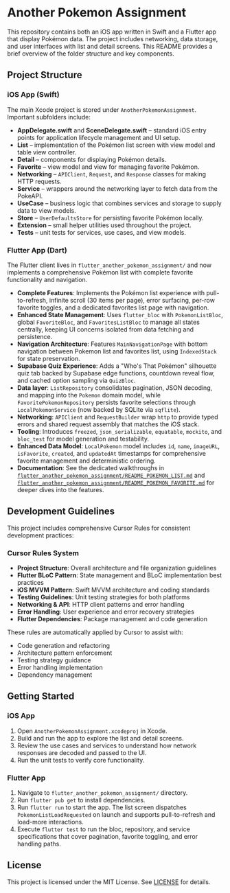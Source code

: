 # Another Pokemon Assignment

This repository contains both an iOS app written in Swift and a Flutter app that display Pokémon data. The project includes networking, data storage, and user interfaces with list and detail screens. This README provides a brief overview of the folder structure and key components.

## Project Structure

### iOS App (Swift)

The main Xcode project is stored under `AnotherPokemonAssignment`.
Important subfolders include:

- **AppDelegate.swift** and **SceneDelegate.swift** – standard iOS entry points for application lifecycle management and UI setup.
- **List** – implementation of the Pokémon list screen with view model and table view controller.
- **Detail** – components for displaying Pokémon details.
- **Favorite** – view model and view for managing favorite Pokémon.
- **Networking** – `APIClient`, `Request`, and `Response` classes for making HTTP requests.
- **Service** – wrappers around the networking layer to fetch data from the PokeAPI.
- **UseCase** – business logic that combines services and storage to supply data to view models.
- **Store** – `UserDefaultsStore` for persisting favorite Pokémon locally.
- **Extension** – small helper utilities used throughout the project.
- **Tests** – unit tests for services, use cases, and view models.

### Flutter App (Dart)

The Flutter client lives in `flutter_another_pokemon_assignment/` and now implements a comprehensive Pokémon list with complete favorite functionality and navigation.

- **Complete Features**: Implements the Pokémon list experience with pull-to-refresh, infinite scroll (30 items per page), error surfacing, per-row favorite toggles, and a dedicated favorites list page with navigation.
- **Enhanced State Management**: Uses `flutter_bloc` with `PokemonListBloc`, global `FavoriteBloc`, and `FavoritesListBloc` to manage all states centrally, keeping UI concerns isolated from data fetching and persistence.
- **Navigation Architecture**: Features `MainNavigationPage` with bottom navigation between Pokemon list and favorites list, using `IndexedStack` for state preservation.
- **Supabase Quiz Experience**: Adds a "Who's That Pokémon" silhouette quiz tab backed by Supabase edge functions, countdown reveal flow, and cached option sampling via `QuizBloc`.
- **Data layer**: `ListRepository` consolidates pagination, JSON decoding, and mapping into the `Pokemon` domain model, while `FavoritePokemonRepository` persists favorite selections through `LocalPokemonService` (now backed by SQLite via `sqflite`).
- **Networking**: `APIClient` and `RequestBuilder` wrap `http` to provide typed errors and shared request assembly that matches the iOS stack.
- **Tooling**: Introduces `freezed`, `json_serializable`, `equatable`, `mockito`, and `bloc_test` for model generation and testability.
- **Enhanced Data Model**: `LocalPokemon` model includes `id`, `name`, `imageURL`, `isFavorite`, `created`, and `updatedAt` timestamps for comprehensive favorite management and deterministic ordering.
- **Documentation**: See the dedicated walkthroughs in [`flutter_another_pokemon_assignment/README_POKEMON_LIST.md`](flutter_another_pokemon_assignment/README_POKEMON_LIST.md) and [`flutter_another_pokemon_assignment/README_POKEMON_FAVORITE.md`](flutter_another_pokemon_assignment/README_POKEMON_FAVORITE.md) for deeper dives into the features.

## Development Guidelines

This project includes comprehensive Cursor Rules for consistent development practices:

### Cursor Rules System
- **Project Structure**: Overall architecture and file organization guidelines
- **Flutter BLoC Pattern**: State management and BLoC implementation best practices
- **iOS MVVM Pattern**: Swift MVVM architecture and coding standards
- **Testing Guidelines**: Unit testing strategies for both platforms
- **Networking & API**: HTTP client patterns and error handling
- **Error Handling**: User experience and error recovery strategies
- **Flutter Dependencies**: Package management and code generation

These rules are automatically applied by Cursor to assist with:
- Code generation and refactoring
- Architecture pattern enforcement
- Testing strategy guidance
- Error handling implementation
- Dependency management

## Getting Started

### iOS App

1. Open `AnotherPokemonAssignment.xcodeproj` in Xcode.
2. Build and run the app to explore the list and detail screens.
3. Review the use cases and services to understand how network responses are decoded and passed to the UI.
4. Run the unit tests to verify core functionality.

### Flutter App

1. Navigate to `flutter_another_pokemon_assignment/` directory.
2. Run `flutter pub get` to install dependencies.
3. Run `flutter run` to start the app. The list screen dispatches `PokemonListLoadRequested` on launch and supports pull-to-refresh and load-more interactions.
4. Execute `flutter test` to run the bloc, repository, and service specifications that cover pagination, favorite toggling, and error handling paths.

## License

This project is licensed under the MIT License. See [LICENSE](LICENSE) for details.
